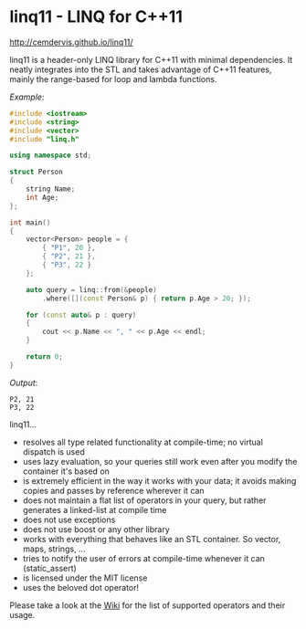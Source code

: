 # linq11 - LINQ for C++11

http://cemdervis.github.io/linq11/

linq11 is a header-only LINQ library for C++11 with minimal dependencies.
It neatly integrates into the STL and takes advantage of C++11 features, mainly the range-based for loop and lambda functions.

_Example_:
```cpp
#include <iostream>
#include <string>
#include <vector>
#include "linq.h"

using namespace std;

struct Person
{
    string Name;
    int Age;
};

int main()
{
    vector<Person> people = {
        { "P1", 20 },
        { "P2", 21 },
        { "P3", 22 }
    };

    auto query = linq::from(&people)
        .where([](const Person& p) { return p.Age > 20; });

    for (const auto& p : query)
    {
        cout << p.Name << ", " << p.Age << endl;
    }

    return 0;
}
```

_Output_:
```
P2, 21
P3, 22
```

linq11...
- resolves all type related functionality at compile-time; no virtual dispatch is used
- uses lazy evaluation, so your queries still work even after you modify the container it's based on
- is extremely efficient in the way it works with your data; it avoids making copies and passes by reference wherever it can
- does not maintain a flat list of operators in your query, but rather generates a linked-list at compile time
- does not use exceptions
- does not use boost or any other library
- works with everything that behaves like an STL container. So vector, maps, strings, ...
- tries to notify the user of errors at compile-time whenever it can (static_assert)
- is licensed under the MIT license
- uses the beloved dot operator!

Please take a look at the [Wiki](https://github.com/cemdervis/linq11/wiki) for the list of supported operators and their usage.
